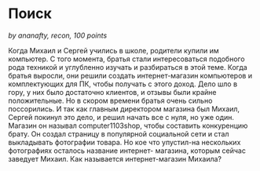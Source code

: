 ﻿# Поиск
 
*by ananafty, recon, 100 points*

Когда Михаил и Сергей учились в школе, родители купили им компьютер. С того момента, братья стали интересоваться подобного рода техникой и углубленно изучать и разбираться в этой теме.
Когда братья выросли, они решили создать интернет-магазин компьютеров и комплектующих для ПК, чтобы получать с этого доход. Дело шло в гору, у них было достаточно клиентов, и отзывы были крайне положительные. Но в скором времени братья очень сильно поссорились. И так как главным директором магазина был Михаил, Сергей покинул это дело, и решил начать все с нуля, но уже один. Магазин он называл computer1103shop, чтобы составить конкуренцию брату.
Он создал страницу в популярной социальной сети и стал выкладывать фотографии товара. Но кое что упустил-на нескольких фотографиях осталось название интернет- магазина, которым сейчас заведует Михаил. Как называется интернет-магазин Михаила?


